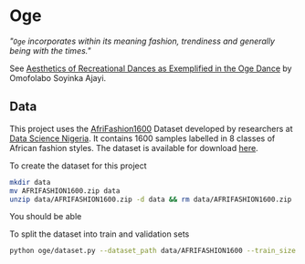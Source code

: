 # Oge
_"`Oge` incorporates within its meaning fashion, trendiness and generally being with the times."_


See [Aesthetics of Recreational Dances as Exemplified in the Oge Dance](https://www.jstor.org/stable/1478625) by Omofolabo Soyinka Ajayi.

## Data

This project uses the [AfriFashion1600](https://ieeexplore.ieee.org/abstract/document/9522852) Dataset developed by researchers at [Data Science Nigeria](https://www.datasciencenigeria.org/). It contains 1600 samples labelled in 8 classes of African fashion styles. The dataset is available for download [here](https://github.com/DataScienceNigeria/Research-Papers-by-Data-Science-Nigeria/raw/master/AFRIFASHION1600:%20A%20Contemporary%20African%20Fashion%20Dataset%20for%20Computer%20Vision/data/AFRIFASHION1600.zip).

To create the dataset for this project
```sh
mkdir data
mv AFRIFASHION1600.zip data
unzip data/AFRIFASHION1600.zip -d data && rm data/AFRIFASHION1600.zip
```
You should be able

To split the dataset into train and validation sets
```sh
python oge/dataset.py --dataset_path data/AFRIFASHION1600 --train_size 0.7 
```
